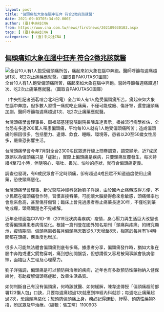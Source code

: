 ```yaml
---
layout: post
title: "偏頭痛如大象在腦中狂奔 符合2徵兆該就醫"
date: 2021-09-03T05:34:02.000Z
author: (臺)中央社CNA
from: https://www.cna.com.tw/news/firstnews/202109030103.aspx
tags: [ (臺)中央社CNA ]
categories: [ (臺)中央社CNA ]
---
```

<!--1630647242000-->
[偏頭痛如大象在腦中狂奔 符合2徵兆該就醫](https://www.cna.com.tw/news/firstnews/202109030103.aspx)
------

<div>
<div class="fullPic"><div class="floatImg center"><div class="BGimgWrap" style="--aspect-ratio:1600/1066;"><picture><source media="(max-width: 414px)" srcset="https://imgcdn.cna.com.tw/www/WebPhotos/800/20210903/1600x1066_917346227767.jpg"><source media="(min-width: 413px)" srcset="https://imgcdn.cna.com.tw/www/WebPhotos/1024/20210903/1600x1066_917346227767.jpg"><img src="https://images.weserv.nl/?url=imgcdn.cna.com.tw/www/WebPhotos/800/20210903/1600x1066_917346227767.jpg" alt="全台10人有1人飽受偏頭痛所苦，痛起來如大象在腦中奔跑。醫師呼籲每週痛超過1次、吃2次止痛藥應就醫。（圖取自PAKUTASO圖庫）" srcset="https://imgcdn.cna.com.tw/www/WebPhotos/800/20210903/1600x1066_917346227767.jpg 414w, https://imgcdn.cna.com.tw/www/WebPhotos/1024/20210903/1600x1066_917346227767.jpg 1024w"></picture></div><div class="picinfo">全台10人有1人飽受偏頭痛所苦，痛起來如大象在腦中奔跑。醫師呼籲每週痛超過1次、吃2次止痛藥應就醫。（圖取自PAKUTASO圖庫）</div></div></div><div></div><div class="paragraph"><p>（中央社記者張茗喧台北3日電）全台10人有1人飽受偏頭痛所苦，痛起來如大象在腦中奔跑，但多數人習慣一痛就吃止痛藥，不僅可能成癮、傷肝腎，還會讓頭痛加劇，醫師呼籲每週痛超過1次、吃2次止痛藥應就醫。</p><p>台灣頭痛學會理事長、衛福部基隆醫院副院長陳韋達表示，根據流行病學推估，全台恐有多達200萬人罹患偏頭痛，平均每10人就有1人飽受偏頭痛所苦；造成偏頭痛的原因很多，包括壓力、遺傳、飲食、睡眠、環境等，患者以20至50歲女性居多，嚴重恐影響生活。</p><p>台灣頭痛學會今年7月對全台2300名民眾進行線上問卷調查，調查顯示，近7成民眾誤以為偏頭痛只是「症狀」，實際上偏頭痛是疾病，只要頭痛反覆發生，每次持續4至72小時，伴隨噁心、嘔吐、畏光、怕吵的症狀，就符合偏頭痛定義。</p><p>調查也發現，有6成民眾會不定時頭痛，卻有超過4成民眾不知道過度使用止痛藥，恐使頭痛惡化。</p><p>台灣頭痛學會理事、新光醫院神經科醫師劉子洋說，由於國內止痛藥取得方便，不少民眾在偏頭痛發作時，習慣直接吞藥，可能讓大腦變得愈來愈敏感，頭痛頻率也會愈來愈高，甚至傷肝傷腎；臨床上曾見過患者吞止痛藥長達30年，不僅吃到藥物成癮，頭痛問題也不見緩解。</p><p>近年全球面臨COVID-19（2019冠狀病毒疾病）疫情，身心壓力與生活巨大改變也使得偏頭痛患者病情惡化。根據一篇刊登在國外知名期刊「頭痛與疼痛」的研究顯示，疫情期間，偏頭痛患者每月偏頭痛天數從5.7天增至8天，相當於每月有1/4時間都在頭痛，嚴重度也增加。</p><p>很多人可能無法體會偏頭痛到底有多痛，據患者分享，偏頭痛發作時，猶如大象在腦中奔跑或遭尖銳物穿刺，痛到想剖開腦袋，但想請假又容易被同事誤會裝病偷懶，面臨巨大生理及心理壓力。</p><p>劉子洋強調，偏頭痛是可以預防與治療的疾病，近年也有多款預防性藥物納入健保給付，有助緩解偏頭痛症狀，改善生活品質。</p><p>如何判斷自己有沒有偏頭痛，何時該就醫、如何緩解，陳韋達傳授「偏頭痛超前部署123懶人包」口訣，只要每週痛超過1次就應到神經內科就診；每週吃止痛藥超過2次，恐讓頭痛惡化；想預防偏頭痛上身，務必記得運動、紓壓、預防性藥物3招，盼民眾及早治療。（編輯：張芷瑄）1100903</p></div>
</div>
